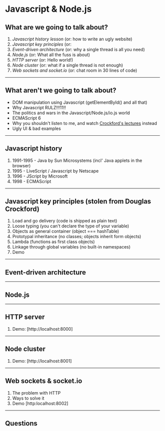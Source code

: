Javascript & Node.js
====================

What are we going to talk about?
--------------------------------

1. *Javascript history lesson* (or: how to write an ugly website)
2. *Javascript key principles* (or:
2. *Event-driven architecture* (or: why a single thread is all you need)
3. *Node.js* (or: What all the fuss is about)
4. *HTTP server* (or: Hello world!)
5. *Node cluster* (or: what if a single thread is not enough)
6. *Web sockets and socket.io* (or: chat room in 30 lines of code)



_____________________________________________________________________



What aren't we going to talk about?
-----------------------------------

* DOM manipulation using Javascript (getElementById() and all that)
* Why Javascript RULZ!!!11!!
* The politics and wars in the Javascript/Node.js/io.js world
* ECMAScript 6
* Why you shouldn't listen to me, and watch [Crockford's lectures](youtu.be/v2ifWcnQs6M) instead
* Ugly UI & bad examples



______________________________________________________________________


Javascript history
------------------

1. 1991-1995 - Java by Sun Microsystems (incl' Java applets in the browser)
2. 1995 - LiveScript / Javascript by Netscape
3. 1996 - JScript by Microsoft
4. 1998 - ECMAScript



______________________________________________________________________


Javascript key principles (stolen from Douglas Crockford)
---------------------------------------------------------

1. Load and go delivery (code is shipped as plain text)
2. Loose typing (you can't declare the type of your variable)
3. Objects as general container (object === hashTable)
4. Prototypal inheritance (no classes; objects inherit form objects)
5. Lambda (functions as first class objects)
6. Linkage through global variables (no built-in namespaces)
7. Demo


______________________________________________________________________

Event-driven architecture
-------------------------

______________________________________________________________________


Node.js
-------

______________________________________________________________________


HTTP server
-----------

1. Demo: [http://localhost:8000]


______________________________________________________________________


Node cluster
------------
1. Demo: [http://localhost:8001]


______________________________________________________________________



Web sockets & socket.io
-----------------------

1. The problem with HTTP
2. Ways to solve it
3. Demo [http:localhost:8002]
______________________________________________________________________

Questions
---------

